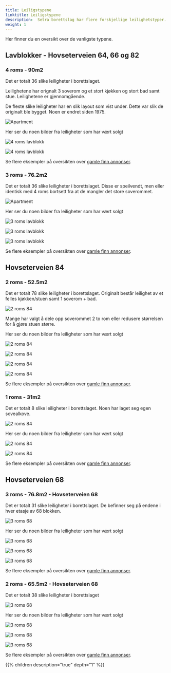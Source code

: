 ```yaml
---
title: Leiligstypene
linktitle: Leiligstypene
description:  Setra borettslag har flere forskjellige leilighetstyper. 
weight: 1
---
```


Her finner du en oversikt over de vanligste typene. 

## Lavblokker - Hovseterveien 64, 66 og 82

### 4 roms - 90m2

Det er totalt 36 slike leiligheter i borettslaget.

Leilighetene har orignalt 3 soverom og et stort kjøkken og stort bad samt stue. Leilighetene er gjennomgående. 

De fleste slike leiligheter har en slik layout som vist under. Dette var slik de originalt ble bygget. Noen er endret siden 1975.

![Apartment](hv66_4roms_layout_1.jpg "90m2 standardlayout")

Her ser du noen bilder fra leiligheter som har vært solgt

![4 roms lavblokk](hv66_4roms_1.jpg "Eksempel på 4 roms lavblokk")

![4 roms lavblokk](hv66_4roms_2.jpg "Eksempel på 4 roms lavblokk")

Se flere eksempler på oversikten over [gamle finn annonser](../salelisting/).

### 3 roms - 76.2m2

Det er totalt 36 slike leiligheter i borettslaget. Disse er speilvendt, men eller identisk med 4 roms bortsett fra at de mangler det store soverommet.

![Apartment](3room646682_layout.jpg "77m2 lavblokk standardlayout")

Her ser du noen bilder fra leiligheter som har vært solgt

![3 roms lavblokk](3room646682_1.jpg "Eksempel på 3 roms lavblokk")

![3 roms lavblokk](3room646682_2.jpg "Eksempel på 3 roms lavblokk")

![3 roms lavblokk](3room646682_3.jpg "Eksempel på 3 roms lavblokk")

Se flere eksempler på oversikten over [gamle finn annonser](../salelisting/).

## Hovseterveien 84

### 2 roms - 52.5m2

Det er totalt 78 slike leiligheter i borettslaget. Originalt består leilighet av et felles kjøkken/stuen samt 1 soverom + bad.

![2 roms 84](hv84_2room_layout_2.jpg "Original layout i 2 roms 84")

Mange har valgt å dele opp soverommet 2 to rom eller redusere størrelsen for å gjøre stuen større.

Her ser du noen bilder fra leiligheter som har vært solgt

![2 roms 84](hv84_2room_1.jpg "Eksempel på 2 roms 84")

![2 roms 84](hv84_2room_2.jpg "Eksempel på 2 roms 84")

![2 roms 84](hv84_2room_3.jpg "Eksempel på 2 roms 84")

![2 roms 84](hv84_2room_4.jpg "Eksempel på 2 roms 84")

Se flere eksempler på oversikten over [gamle finn annonser](../salelisting/).

### 1 roms - 31m2

Det er totalt 8 slike leiligheter i borettslaget. Noen har laget seg egen sovealkove.

![2 roms 84](hv84_1room_layout.jpg "Eksempel layout i 1 roms 84")

Her ser du noen bilder fra leiligheter som har vært solgt

![2 roms 84](hv84_1room_1.jpg "Eksempel på 1 roms 84")

![2 roms 84](hv84_1room_2.jpg "Eksempel på 1 roms 84")

Se flere eksempler på oversikten over [gamle finn annonser](../salelisting/).

## Hovseterveien 68

### 3 roms - 76.8m2 - Hovseterveien 68

Det er totalt 31 slike leiligheter i borettslaget. De befinner seg på endene i hver etasje av 68 blokken.

![3 roms 68](hv68_3rooms_layout.jpg "Standard layout 3 roms 68")

Her ser du noen bilder fra leiligheter som har vært solgt

![3 roms 68](hv68_3rooms_1.jpg "Eksempel på 3 roms 68")

![3 roms 68](hv68_3rooms_2.jpg "Eksempel på 3 roms 68")

![3 roms 68](hv68_3rooms_3.jpg "Eksempel på 3 roms 68")

Se flere eksempler på oversikten over [gamle finn annonser](../salelisting/).

### 2 roms - 65.5m2 - Hovseterveien 68

Det er totalt 38 slike leiligheter i borettslaget

![3 roms 68](hv68_2rooms_layout.jpg "Standard layout 2 roms 68")

Her ser du noen bilder fra leiligheter som har vært solgt

![3 roms 68](hv68_2rooms_1.jpg "Eksempel på 2 roms 68")

![3 roms 68](hv68_2rooms_2.jpg "Eksempel på 2 roms 68")

![3 roms 68](hv68_2rooms_3.jpg "Eksempel på 2 roms 68")

Se flere eksempler på oversikten over [gamle finn annonser](../salelisting/).

{{% children description="true" depth="1" %}}
